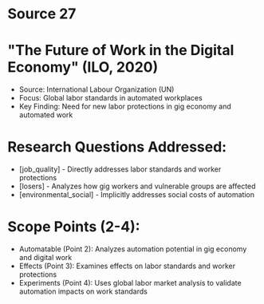# Source 27

# "The Future of Work in the Digital Economy" (ILO, 2020)
- Source: International Labour Organization (UN)
- Focus: Global labor standards in automated workplaces
- Key Finding: Need for new labor protections in gig economy and automated work

# Research Questions Addressed:
- [job_quality] - Directly addresses labor standards and worker protections
- [losers] - Analyzes how gig workers and vulnerable groups are affected
- [environmental_social] - Implicitly addresses social costs of automation

# Scope Points (2-4):
- Automatable (Point 2): Analyzes automation potential in gig economy and digital work
- Effects (Point 3): Examines effects on labor standards and worker protections
- Experiments (Point 4): Uses global labor market analysis to validate automation impacts on work standards